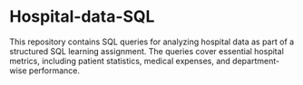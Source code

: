 # Hospital-data-SQL
This repository contains SQL queries for analyzing hospital data as part of a structured SQL learning assignment. The queries cover essential hospital metrics, including patient statistics, medical expenses, and department-wise performance.
